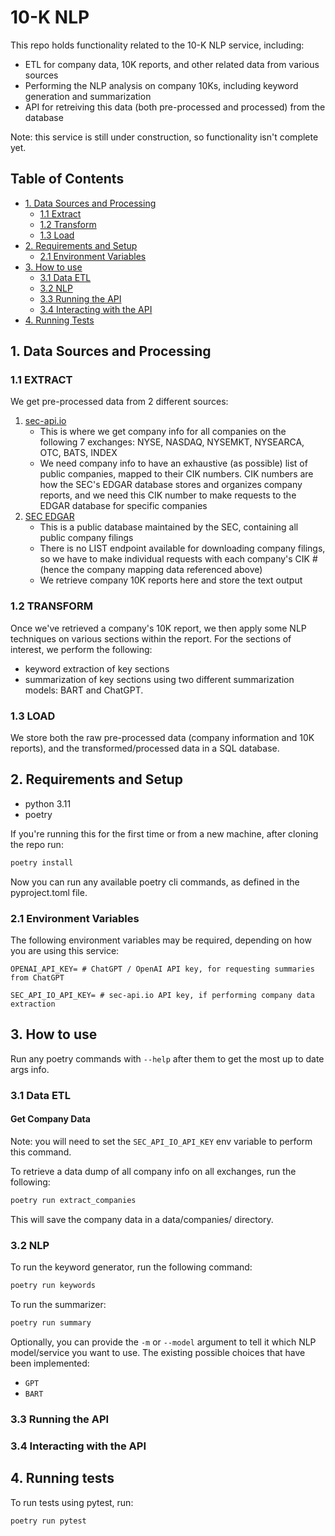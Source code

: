 # 10-K NLP

This repo holds functionality related to the 10-K NLP service, including:

- ETL for company data, 10K reports, and other related data from various sources
- Performing the NLP analysis on company 10Ks, including keyword generation and summarization
- API for retreiving this data (both pre-processed and processed) from the database

Note: this service is still under construction, so functionality isn't complete yet.

## Table of Contents

- [1. Data Sources and Processing](#1-data-sources-and-processing)
  - [1.1 Extract](#11-extract)
  - [1.2 Transform](#12-transform)
  - [1.3 Load](#13-load)
- [2. Requirements and Setup](#2-requirements-and-setup)
  - [2.1 Environment Variables](#21-environment-variables)
- [3. How to use](#3-how-to-use)
  - [3.1 Data ETL](#31-data-etl)
  - [3.2 NLP](#32-nlp)
  - [3.3 Running the API](#33-running-the-api)
  - [3.4 Interacting with the API](#34-interacting-with-the-api)
- [4. Running Tests](#4-running-tests)

## 1. Data Sources and Processing

### 1.1 EXTRACT

We get pre-processed data from 2 different sources:

1. [sec-api.io](https://sec-api.io/)
   - This is where we get company info for all companies on the following 7 exchanges: NYSE, NASDAQ, NYSEMKT, NYSEARCA, OTC, BATS, INDEX
   - We need company info to have an exhaustive (as possible) list of public companies, mapped to their CIK numbers. CIK numbers are how the SEC's EDGAR database stores and organizes company reports, and we need this CIK number to make requests to the EDGAR database for specific companies
2. [SEC EDGAR](https://www.sec.gov/edgar/searchedgar/companysearch)
   - This is a public database maintained by the SEC, containing all public company filings
   - There is no LIST endpoint available for downloading company filings, so we have to make individual requests with each company's CIK # (hence the company mapping data referenced above)
   - We retrieve company 10K reports here and store the text output

### 1.2 TRANSFORM

Once we've retrieved a company's 10K report, we then apply some NLP techniques on various sections within the report. For the sections of interest, we perform the following:

- keyword extraction of key sections
- summarization of key sections using two different summarization models: BART and ChatGPT.

### 1.3 LOAD

We store both the raw pre-processed data (company information and 10K reports), and the transformed/processed data in a SQL database.

## 2. Requirements and Setup

- python 3.11
- poetry

If you're running this for the first time or from a new machine, after cloning the repo run:

```bash
poetry install
```

Now you can run any available poetry cli commands, as defined in the pyproject.toml file.

### 2.1 Environment Variables

The following environment variables may be required, depending on how you are using this service:

```
OPENAI_API_KEY= # ChatGPT / OpenAI API key, for requesting summaries from ChatGPT

SEC_API_IO_API_KEY= # sec-api.io API key, if performing company data extraction
```

## 3. How to use

Run any poetry commands with `--help` after them to get the most up to date args info.

### 3.1 Data ETL

#### Get Company Data

Note: you will need to set the `SEC_API_IO_API_KEY` env variable to perform this command.

To retrieve a data dump of all company info on all exchanges, run the following:

```bash
poetry run extract_companies
```

This will save the company data in a data/companies/ directory.

### 3.2 NLP

To run the keyword generator, run the following command:

```bash
poetry run keywords
```

To run the summarizer:

```bash
poetry run summary
```

Optionally, you can provide the `-m` or `--model` argument to tell it which NLP model/service you want to use. The existing possible choices that have been implemented:

- `GPT`
- `BART`

### 3.3 Running the API

### 3.4 Interacting with the API

## 4. Running tests

To run tests using pytest, run:

```bash
poetry run pytest
```
